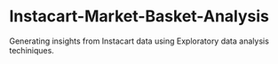 # Instacart-Market-Basket-Analysis
Generating insights from Instacart data using Exploratory data analysis techiniques. 

